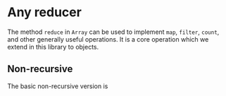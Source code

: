 # Any reducer

The method `reduce` in `Array` can be used to implement `map`, `filter`,
`count`, and other generally useful operations. It is a core operation
which we extend in this library to objects.

## Non-recursive

The basic non-recursive version is

